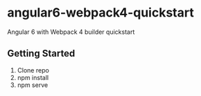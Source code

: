 angular6-webpack4-quickstart
=============================
Angular 6 with Webpack 4 builder quickstart


## Getting Started

 1. Clone repo
 2. npm install
 3. npm serve